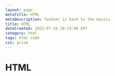 ```yaml
---
layout: page
metaTitle: HTML
metaDescription: feather is back to the basics
title: HTML
dateCreated: 2022-07-10 20:19:00 EDT
category: html
tags: html code
css: prism
---
```


# HTML
